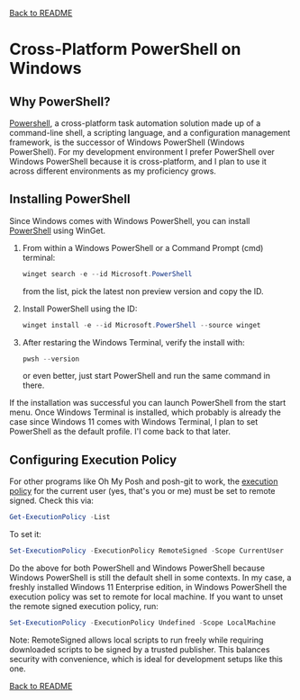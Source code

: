 <a href="../README.md">Back to README</a>

# Cross-Platform PowerShell on Windows

## Why PowerShell?

[Powershell](https://learn.microsoft.com/en-us/powershell/scripting/install/installing-powershell), a cross-platform task automation solution made up of a command-line shell, a scripting language, and a configuration management framework, is the successor of Windows PowerShell (Windows PowerShell). For my development environment I prefer PowerShell over Windows PowerShell because it is cross-platform, and I plan to use it across different environments as my proficiency grows.

## Installing PowerShell

Since Windows comes with Windows PowerShell, you can install [PowerShell](https://learn.microsoft.com/en-us/powershell/scripting/install/installing-powershell-on-windows) using WinGet. 

1. From within a Windows PowerShell or a Command Prompt (cmd) terminal:

    ```powershell
    winget search -e --id Microsoft.PowerShell
    ```

    from the list, pick the latest non preview version and copy the ID.

2. Install PowerShell using the ID:

    ```powershell
    winget install -e --id Microsoft.PowerShell --source winget
    ```

3. After restaring the Windows Terminal, verify the install with:

    ```powershell
    pwsh --version
    ```

    or even better, just start PowerShell and run the same command in there.

If the installation was successful you can launch PowerShell from the start menu. Once Windows Terminal is installed, which probably is already the case since Windows 11 comes with Windows Terminal, I plan to set PowerShell as the default profile. I'l come back to that later.

## Configuring Execution Policy

For other programs like Oh My Posh and posh-git to work, the [execution policy](https://learn.microsoft.com/en-us/powershell/module/microsoft.powershell.security/set-executionpolicy) for the current user (yes, that's you or me) must be set to remote signed. Check this via:

```powershell
Get-ExecutionPolicy -List
```
	
To set it:
	
```powershell
Set-ExecutionPolicy -ExecutionPolicy RemoteSigned -Scope CurrentUser
```
	
Do the above for both PowerShell and Windows PowerShell because Windows PowerShell is still the default shell in some contexts. In my case, a freshly installed Windows 11 Enterprise edition, in Windows PowerShell the execution policy was set to remote for local machine. If you want to unset the remote signed execution policy, run:

```powershell
Set-ExecutionPolicy -ExecutionPolicy Undefined -Scope LocalMachine
```

Note: RemoteSigned allows local scripts to run freely while requiring downloaded scripts to be signed by a trusted publisher. This balances security with convenience, which is ideal for development setups like this one.

<a href="../README.md">Back to README</a>